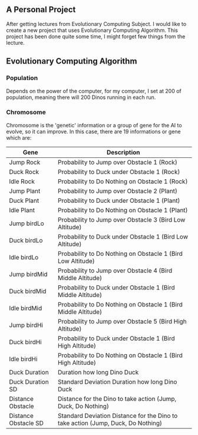 ## A Personal Project
After getting lectures from Evolutionary Computing Subject. I would like to create a new project that uses Evolutionary Computing Algorithm. This project has been done quite some time, I might forget few things from the lecture.

## Evolutionary Computing Algorithm
### Population
Depends on the power of the computer, for my computer, I set at 200 of population, meaning there will 200 Dinos running in each run.

### Chromosome
Chromosome is the 'genetic' information or a group of gene for the AI to evolve, so it can improve. In this case, there are 19 informations or gene which are:

Gene | Description
---|---
Jump Rock | Probability to Jump over Obstacle 1 (Rock)
Duck Rock | Probability to Duck under Obstacle 1 (Rock)
Idle Rock | Probability to Do Nothing on Obstacle 1 (Rock)
Jump Plant | Probability to Jump over Obstacle 2 (Plant)
Duck Plant | Probability to Duck under Obstacle 1 (Plant)
Idle Plant | Probability to Do Nothing on Obstacle 1 (Plant)
Jump birdLo | Probability to Jump over Obstacle 3 (Bird Low Altitude)
Duck birdLo | Probability to Duck under Obstacle 1 (Bird Low Altitude)
Idle birdLo | Probability to Do Nothing on Obstacle 1 (Bird Low Altitude)
Jump birdMid | Probability to Jump over Obstacle 4 (Bird Middle Altitude)
Duck birdMid | Probability to Duck under Obstacle 1 (Bird Middle Altitude)
Idle birdMid | Probability to Do Nothing on Obstacle 1 (Bird Middle Altitude)
Jump birdHi | Probability to Jump over Obstacle 5 (Bird High Altitude)
Duck birdHi | Probability to Duck under Obstacle 1 (Bird High Altitude)
Idle birdHi | Probability to Do Nothing on Obstacle 1 (Bird High Altitude)
Duck Duration | Duration how long Dino Duck
Duck Duration SD | Standard Deviation Duration how long Dino Duck
Distance Obstacle | Distance for the Dino to take action (Jump, Duck, Do Nothing)
Distance Obstacle SD | Standard Deviation Distance for the Dino to take action (Jump, Duck, Do Nothing)
